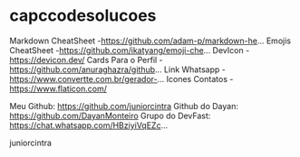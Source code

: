 # capccodesolucoes

Markdown CheatSheet -https://github.com/adam-p/markdown-he...
Emojis CheatSheet -https://github.com/ikatyang/emoji-che...
DevIcon - https://devicon.dev/
Cards Para o Perfil - https://github.com/anuraghazra/github...
Link Whatsapp - https://www.convertte.com.br/gerador-...
Icones Contatos - https://www.flaticon.com/


Meu Github: https://github.com/juniorcintra
Github do Dayan: https://github.com/DayanMonteiro
Grupo do DevFast: https://chat.whatsapp.com/HBziyiVqEZc...

juniorcintra
